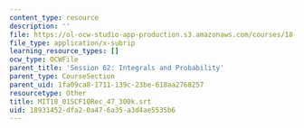 ```yaml
---
content_type: resource
description: ''
file: https://ol-ocw-studio-app-production.s3.amazonaws.com/courses/18-01sc-single-variable-calculus-fall-2010/18931452dfa20a476a35a3d4ae5535b6_MIT18_01SCF10Rec_47_300k.srt
file_type: application/x-subrip
learning_resource_types: []
ocw_type: OCWFile
parent_title: 'Session 62: Integrals and Probability'
parent_type: CourseSection
parent_uid: 1fa09ca8-1711-139c-23be-618aa2768257
resourcetype: Other
title: MIT18_01SCF10Rec_47_300k.srt
uid: 18931452-dfa2-0a47-6a35-a3d4ae5535b6
---
```


